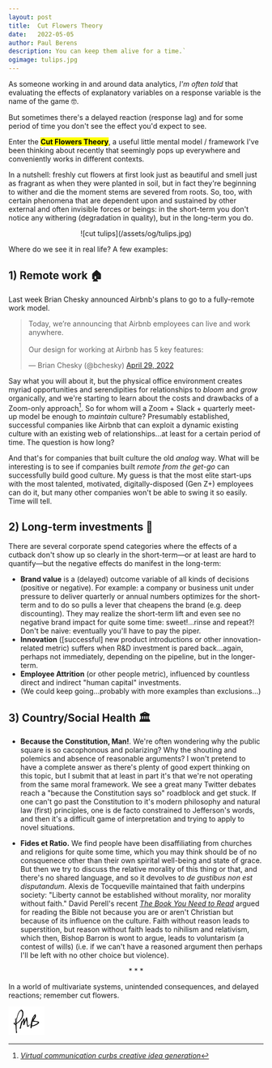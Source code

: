 ```yaml
---
layout: post
title:	Cut Flowers Theory
date:	2022-05-05
author:	Paul Berens
description: You can keep them alive for a time.`
ogimage: tulips.jpg
---
```

As someone working in and around data analytics, *I'm often told* that evaluating the effects of explanatory variables on a response variable is the name of the game 🤓.

But sometimes there's a delayed reaction (response lag) and for some period of time you don't see the effect you'd expect to see.

Enter the **<mark>Cut Flowers Theory</mark>**, a useful little mental model / framework I've been thinking about recently that seemingly pops up everywhere and conveniently works in different contexts. 

In a nutshell: freshly cut flowers at first look just as beautiful and smell just as fragrant as when they were planted in soil, but in fact they're beginning to wither and die the moment stems are severed from roots. So, too, with certain phenomena that are dependent upon and sustained by other external and often invisible forces or beings: in the short-term you don't notice any withering (degradation in quality), but in the long-term you do.

<center>![cut tulips](/assets/og/tulips.jpg)</center>

Where do we see it in real life? A few examples:

## 1) Remote work &#127968;

Last week Brian Chesky announced Airbnb's plans to go to a fully-remote work model.

<blockquote class="twitter-tweet"><p lang="en" dir="ltr">Today, we’re announcing that Airbnb employees can live and work anywhere. <br><br>Our design for working at Airbnb has 5 key features:</p>&mdash; Brian Chesky (@bchesky) <a href="https://twitter.com/bchesky/status/1519831566486147073?ref_src=twsrc%5Etfw">April 29, 2022</a></blockquote> <script async src="https://platform.twitter.com/widgets.js" charset="utf-8"></script>

Say what you will about it, but the physical office environment creates myriad opportunities and serendipities for relationships to *bloom* and *grow* organically, and we're starting to learn about the costs and drawbacks of a Zoom-only approach[^1]. So for whom will a Zoom + Slack + quarterly meet-up model be enough to *maintain* culture? Presumably established, successful companies like Airbnb that can exploit a dynamic existing culture with an existing web of relationships...at least for a certain period of time. The question is how long?

[^1]: *[Virtual communication curbs creative idea generation](https://www.nature.com/articles/s41586-022-04643-y)*

And that's for companies that built culture the old *analog* way. What will be interesting is to see if companies built *remote from the get-go* can successfully build good culture. My guess is that the most elite start-ups with the most talented, motivated, digitally-disposed (Gen Z+) employees can do it, but many other companies won't be able to swing it so easily. Time will tell.

## 2) Long-term investments &#128184;

There are several corporate spend categories where the effects of a cutback don't show up so clearly in the short-term—or at least are hard to quantify—but the negative effects do manifest in the long-term:
- **Brand value** is a (delayed) outcome variable of all kinds of decisions (positive or negative). For example: a company or business unit under pressure to deliver quarterly or annual numbers optimizes for the short-term and to do so pulls a lever that cheapens the brand (e.g. deep discounting). They may realize the short-term lift and even see no negative brand impact for quite some time: sweet!...rinse and repeat?! Don't be naive: eventually you'll have to pay the piper.
- **Innovation** ([successful] new product introductions or other innovation-related metric) suffers when R&D investment is pared back...again, perhaps not immediately, depending on the pipeline, but in the longer-term.
- **Employee Attrition** (or other people metric), influenced by countless direct and indirect "human capital" investments.
- (We could keep going...probably with more examples than exclusions...)

## 3) Country/Social Health &#127963;

- **Because the Constitution, Man!**. We're often wondering why the public square is so cacophonous and polarizing? Why the shouting and polemics and absence of reasonable arguments? I won't pretend to have a complete answer as there's plenty of good expert thinking on this topic, but I submit that at least in part it's that we're not operating from the same moral framework. We see a great many Twitter debates reach a "because the Constitution says so" roadblock and get stuck. If one can't go past the Constitution to it's modern philosophy and natural law (first) principles, one is de facto constrained to Jefferson's words, and then it's a difficult game of interpretation and trying to apply to novel situations.

- **Fides et Ratio.** We find people have been disaffiliating from churches and religions for quite some time, which you may think should be of no consquenece other than their own spirital well-being and state of grace. But then we try to discuss the relative morality of this thing or that, and there's no shared language, and so it devolves to *de gustibus non est disputandum*. Alexis de Tocqueville maintained that faith underpins society: "Liberty cannot be established without morality, nor morality without faith." David Perell's recent *[The Book You Need to Read](https://perell.com/essay/the-book-you-need-to-read/)* argued for reading the Bible not because you are or aren't Christian but because of its influence on the culture. Faith without reason leads to superstition, but reason without faith leads to nihilism and relativism, which then, Bishop Barron is wont to argue, leads to voluntarism (a contest of wills) (i.e. if we can't have a reasoned argument then perhaps I'll be left with no other choice but violence).

<center>* * *</center>

In a world of multivariate systems, unintended consequences, and delayed reactions; remember cut flowers.

![initials](/assets/images/initials.pmb.71.56.png)